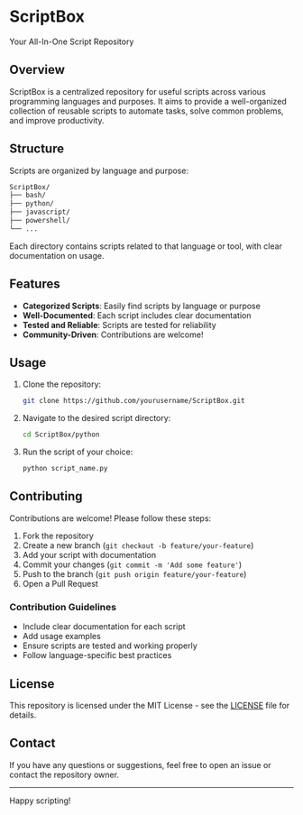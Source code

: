 # ScriptBox

Your All-In-One Script Repository

## Overview

ScriptBox is a centralized repository for useful scripts across various programming languages and purposes. It aims to provide a well-organized collection of reusable scripts to automate tasks, solve common problems, and improve productivity.

## Structure

Scripts are organized by language and purpose:

```bash
ScriptBox/
├── bash/
├── python/
├── javascript/
├── powershell/
└── ...
```

Each directory contains scripts related to that language or tool, with clear documentation on usage.

## Features

- **Categorized Scripts**: Easily find scripts by language or purpose
- **Well-Documented**: Each script includes clear documentation
- **Tested and Reliable**: Scripts are tested for reliability
- **Community-Driven**: Contributions are welcome!

## Usage

1. Clone the repository:

   ```bash
   git clone https://github.com/yourusername/ScriptBox.git
   ```

2. Navigate to the desired script directory:

   ```bash
   cd ScriptBox/python
   ```

3. Run the script of your choice:
   ```bash
   python script_name.py
   ```

## Contributing

Contributions are welcome! Please follow these steps:

1. Fork the repository
2. Create a new branch (`git checkout -b feature/your-feature`)
3. Add your script with documentation
4. Commit your changes (`git commit -m 'Add some feature'`)
5. Push to the branch (`git push origin feature/your-feature`)
6. Open a Pull Request

### Contribution Guidelines

- Include clear documentation for each script
- Add usage examples
- Ensure scripts are tested and working properly
- Follow language-specific best practices

## License

This repository is licensed under the MIT License - see the [LICENSE](LICENSE) file for details.

## Contact

If you have any questions or suggestions, feel free to open an issue or contact the repository owner.

---

Happy scripting!
